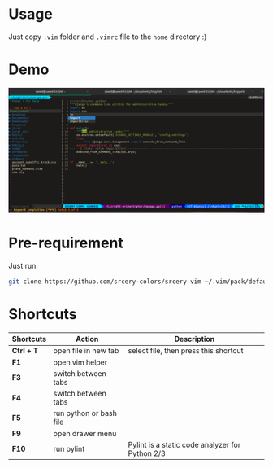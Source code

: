 
# Usage 
Just copy `.vim` folder and `.vimrc` file to the `home` directory :)

# Demo

![vim demo](assets/demo.png)

# Pre-requirement
Just run:
```bash
git clone https://github.com/srcery-colors/srcery-vim ~/.vim/pack/default/opt/srcery-vim
```

# Shortcuts

| **Shortcuts** | **Action**               | **Description**                                |
|---------------|--------------------------|------------------------------------------------|
| **Ctrl + T**  | open file in new tab     | select file, then press this shortcut                |
| **F1**        | open vim helper          |                                                |
| **F3**        | switch between tabs      |                                                |
| **F4**       | switch between tabs      |                                                |
| **F5**        | run python or  bash file |                                                | 
| **F9**        | open drawer menu         |                                                | It's toggle
| **F10**       | run pylint               | Pylint is a static code analyzer for Python 2/3 |